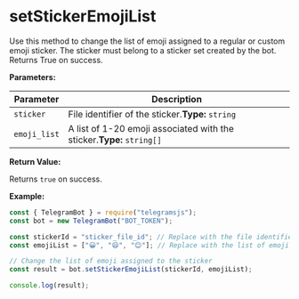 # setStickerEmojiList

Use this method to change the list of emoji assigned to a regular or custom emoji sticker. The sticker must belong to a sticker set created by the bot. Returns True on success.

**Parameters:**

| Parameter    | Description                                                           |
| ------------ | --------------------------------------------------------------------- |
| `sticker`    | File identifier of the sticker.**Type:** `string`                     |
| `emoji_list` | A list of 1-20 emoji associated with the sticker.**Type:** `string[]` |

**Return Value:**

Returns `true` on success.

**Example:**

```javascript
const { TelegramBot } = require("telegramsjs");
const bot = new TelegramBot("BOT_TOKEN");

const stickerId = "sticker_file_id"; // Replace with the file identifier of the sticker
const emojiList = ["😀", "😄", "😊"]; // Replace with the list of emoji you want to assign to the sticker

// Change the list of emoji assigned to the sticker
const result = bot.setStickerEmojiList(stickerId, emojiList);

console.log(result);
```

